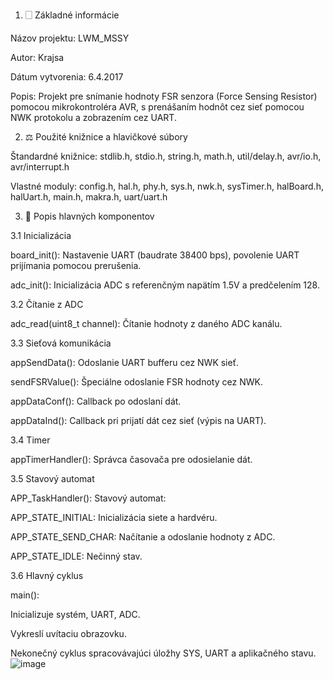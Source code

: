 
1. 🗌 Základné informácie

Názov projektu: LWM_MSSY

Autor: Krajsa

Dátum vytvorenia: 6.4.2017

Popis: Projekt pre snímanie hodnoty FSR senzora (Force Sensing Resistor) pomocou mikrokontroléra AVR, s prenášaním hodnôt cez sieť pomocou NWK protokolu a zobrazením cez UART.

2. ⚖️ Použité knižnice a hlavičkové súbory

Štandardné knižnice: stdlib.h, stdio.h, string.h, math.h, util/delay.h, avr/io.h, avr/interrupt.h

Vlastné moduly: config.h, hal.h, phy.h, sys.h, nwk.h, sysTimer.h, halBoard.h, halUart.h, main.h, makra.h, uart/uart.h

3. 🔄 Popis hlavných komponentov

3.1 Inicializácia

board_init(): Nastavenie UART (baudrate 38400 bps), povolenie UART prijímania pomocou prerušenia.

adc_init(): Inicializácia ADC s referenčným napätím 1.5V a predčelením 128.

3.2 Čítanie z ADC

adc_read(uint8_t channel): Čítanie hodnoty z daného ADC kanálu.

3.3 Sieťová komunikácia

appSendData(): Odoslanie UART bufferu cez NWK sieť.

sendFSRValue(): Špeciálne odoslanie FSR hodnoty cez NWK.

appDataConf(): Callback po odoslaní dát.

appDataInd(): Callback pri prijatí dát cez sieť (výpis na UART).

3.4 Timer

appTimerHandler(): Správca časovača pre odosielanie dát.

3.5 Stavový automat

APP_TaskHandler(): Stavový automat:

APP_STATE_INITIAL: Inicializácia siete a hardvéru.

APP_STATE_SEND_CHAR: Načítanie a odoslanie hodnoty z ADC.

APP_STATE_IDLE: Nečinný stav.

3.6 Hlavný cyklus

main():

Inicializuje systém, UART, ADC.

Vykreslí uvítaciu obrazovku.

Nekonečný cyklus spracovávajúci úložhy SYS, UART a aplikačného stavu.
![image](https://github.com/user-attachments/assets/b85158a8-0a03-47b9-aa18-63d1ec311c6c)
